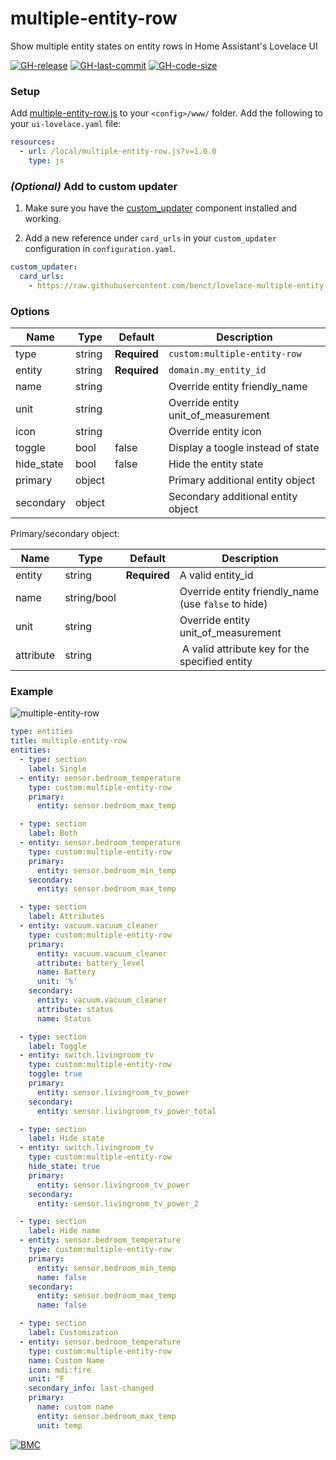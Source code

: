# multiple-entity-row
Show multiple entity states on entity rows in Home Assistant's Lovelace UI

[![GH-release](https://img.shields.io/badge/version-1.0.0-red.svg?style=flat-square)](https://raw.githubusercontent.com/benct/lovelace-multiple-entity-row/master/multiple-entity-row.js)
[![GH-last-commit](https://img.shields.io/github/last-commit/benct/lovelace-multiple-entity-row.svg?style=flat-square)](https://github.com/benct/lovelace-multiple-entity-row/commits/master)
[![GH-code-size](https://img.shields.io/github/languages/code-size/benct/lovelace-multiple-entity-row.svg?style=flat-square)](https://github.com/benct/lovelace-multiple-entity-row)

### Setup

Add [multiple-entity-row.js](https://raw.githubusercontent.com/benct/lovelace-multiple-entity-row/master/multiple-entity-row.js) to your `<config>/www/` folder. Add the following to your `ui-lovelace.yaml` file:

```yaml
resources:
  - url: /local/multiple-entity-row.js?v=1.0.0
    type: js
```

### *(Optional)* Add to custom updater

1. Make sure you have the [custom_updater](https://github.com/custom-components/custom_updater) component installed and working.

2. Add a new reference under `card_urls` in your `custom_updater` configuration in `configuration.yaml`.

```yaml
custom_updater:
  card_urls:
    - https://raw.githubusercontent.com/benct/lovelace-multiple-entity-row/master/tracker.json
```

### Options

| Name | Type | Default | Description
| ---- | ---- | ------- | -----------
| type | string | **Required** | `custom:multiple-entity-row`
| entity | string | **Required** | `domain.my_entity_id`
| name | string | | Override entity friendly_name
| unit | string | | Override entity unit_of_measurement
| icon | string | | Override entity icon
| toggle | bool | false | Display a toogle instead of state
| hide_state | bool | false | Hide the entity state
| primary | object | | Primary additional entity object
| secondary | object | | Secondary additional entity object

Primary/secondary object:

| Name | Type | Default | Description
| ---- | ---- | ------- | -----------
| entity | string | **Required** | A valid entity_id
| name | string/bool | | Override entity friendly_name (use `false` to hide)
| unit | string | | Override entity unit_of_measurement
| attribute | string | | A valid attribute key for the specified entity

### Example

![multiple-entity-row](https://raw.githubusercontent.com/benct/lovelace-multiple-entity-row/master/example.png)

```yaml
type: entities
title: multiple-entity-row
entities:
  - type: section
    label: Single
  - entity: sensor.bedroom_temperature
    type: custom:multiple-entity-row
    primary:
      entity: sensor.bedroom_max_temp

  - type: section
    label: Both
  - entity: sensor.bedroom_temperature
    type: custom:multiple-entity-row
    primary:
      entity: sensor.bedroom_min_temp
    secondary:
      entity: sensor.bedroom_max_temp

  - type: section
    label: Attributes
  - entity: vacuum.vacuum_cleaner
    type: custom:multiple-entity-row
    primary:
      entity: vacuum.vacuum_cleaner
      attribute: battery_level
      name: Battery
      unit: '%'
    secondary:
      entity: vacuum.vacuum_cleaner
      attribute: status
      name: Status

  - type: section
    label: Toggle
  - entity: switch.livingroom_tv
    type: custom:multiple-entity-row
    toggle: true
    primary:
      entity: sensor.livingroom_tv_power
    secondary:
      entity: sensor.livingroom_tv_power_total

  - type: section
    label: Hide state
  - entity: switch.livingroom_tv
    type: custom:multiple-entity-row
    hide_state: true
    primary:
      entity: sensor.livingroom_tv_power
    secondary:
      entity: sensor.livingroom_tv_power_2

  - type: section
    label: Hide name
  - entity: sensor.bedroom_temperature
    type: custom:multiple-entity-row
    primary:
      entity: sensor.bedroom_min_temp
      name: false
    secondary:
      entity: sensor.bedroom_max_temp
      name: false

  - type: section
    label: Customization
  - entity: sensor.bedroom_temperature
    type: custom:multiple-entity-row
    name: Custom Name
    icon: mdi:fire
    unit: °F
    secondary_info: last-changed
    primary:
      name: custom name
      entity: sensor.bedroom_max_temp
      unit: temp
```

[![BMC](https://www.buymeacoffee.com/assets/img/custom_images/white_img.png)](https://www.buymeacoff.ee/benct)
